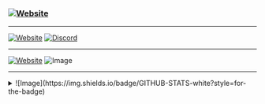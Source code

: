 ### [![Website](https://img.shields.io/badge/WELCOME-%F0%9F%91%8B-ff69b4?style=for-the-badge)](https://github.com/soupy0001)

---

[![Website](https://img.shields.io/website?label=rocky.pw&style=for-the-badge&url=https%3A%2F%2Frocky.pw)](https://rocky.pw/)
[![Discord](https://img.shields.io/discord/757283689485828198?label=DISCORD&style=for-the-badge)](https://discord.gg/USHgRUdtFh)

---

[![Website](https://img.shields.io/badge/WORKING_ON-ROCKY-red?style=for-the-badge)](https://rocky.pw/)
![Image](https://img.shields.io/badge/LEARNING-C++-blue?style=for-the-badge)

---

<details>
<summary>![Image](https://img.shields.io/badge/GITHUB-STATS-white?style=for-the-badge)</summary>

![Github Stats](https://github-readme-stats.vercel.app/api?username=soupy0001&count_private=true)

</details>
